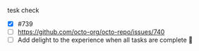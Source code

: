 tesk check
- [x] #739
- [ ] https://github.com/octo-org/octo-repo/issues/740
- [ ] Add delight to the experience when all tasks are complete :tada: